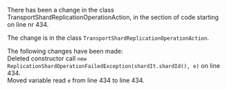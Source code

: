 There has been a change in the class TransportShardReplicationOperationAction, in the section of code starting on line nr 434.
  
The change is in the class ```TransportShardReplicationOperationAction```.
  
The following changes have been made:  
Deleted constructor call ```new ReplicationShardOperationFailedException(shardIt.shardId(), e)``` on line 434.  
Moved variable read ```e``` from line 434 to line 434.  

